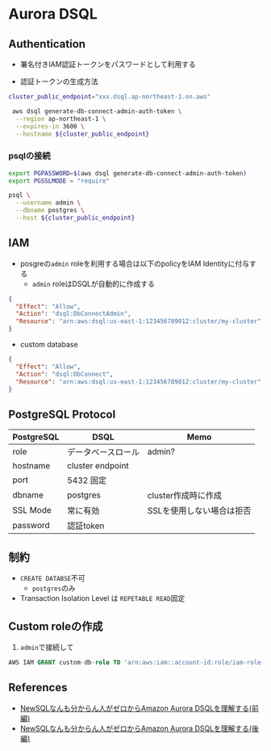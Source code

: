 # Aurora DSQL

## Authentication

* 署名付きIAM認証トークンをパスワードとして利用する

* 認証トークンの生成方法
```sh
cluster_public_endpoint="xxx.dsql.ap-northeast-1.on.aws"

 aws dsql generate-db-connect-admin-auth-token \
  --region ap-northeast-1 \
  --expires-in 3600 \
  --hostname ${cluster_public_endpoint}
```

### psqlの接続

```sh
export PGPASSWORD=$(aws dsql generate-db-connect-admin-auth-token)
export PGSSLMODE = "require"

psql \
  --username admin \
  --dbname postgres \
  --host ${cluster_public_endpoint} 
```

## IAM

* posgreの`admin` roleを利用する場合は以下のpolicyをIAM Identityに付与する
  * `admin` roleはDSQLが自動的に作成する

```json
{
  "Effect": "Allow",
  "Action": "dsql:DbConnectAdmin",
  "Resource": "arn:aws:dsql:us-east-1:123456789012:cluster/my-cluster"
}
```

* custom database 

```json
{
  "Effect": "Allow",
  "Action": "dsql:DbConnect",
  "Resource": "arn:aws:dsql:us-east-1:123456789012:cluster/my-cluster"
}
```


## PostgreSQL Protocol

| PostgreSQL | DSQL               | Memo                      |
|------------|--------------------|---------------------------|
| role       | データベースロール | admin?                    |
| hostname   | cluster endpoint   |                           |
| port       | 5432 固定          |                           |
| dbname     | postgres           | cluster作成時に作成       |
| SSL Mode   | 常に有効           | SSLを使用しない場合は拒否 |
| password   | 認証token          |                           |

## 制約

* `CREATE DATABSE`不可
  * `postgres`のみ
* Transaction Isolation Level は `REPETABLE READ`固定

## Custom roleの作成

1. `admin`で接続して

```sql
AWS IAM GRANT custom-db-role TO 'arn:aws:iam::account-id:role/iam-role-name';
```

## References

* [NewSQLなんも分からん人がゼロからAmazon Aurora DSQLを理解する(前編)](https://qiita.com/tenn25/items/6acf76fce783486989e7)
* [NewSQLなんも分からん人がゼロからAmazon Aurora DSQLを理解する(後編)](https://qiita.com/tenn25/items/0c9a255bbcc6c9f33a40)
